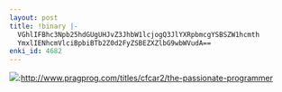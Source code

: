 ```yaml
---
layout: post
title: !binary |-
  VGhlIFBhc3Npb25hdGUgUHJvZ3JhbW1lcjogQ3JlYXRpbmcgYSBSZW1hcmth
  YmxlIENhcmVlciBpbiBTb2Z0d2FyZSBEZXZlbG9wbWVudA==
enki_id: 4682
---
```


![](http://assets3.pragprog.com/images/covers/190x228/cfcar2.jpg):http://www.pragprog.com/titles/cfcar2/the-passionate-programmer
